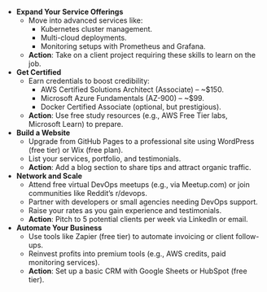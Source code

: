 - **Expand Your Service Offerings**
    - Move into advanced services like:
        - Kubernetes cluster management.
        - Multi-cloud deployments.
        - Monitoring setups with Prometheus and Grafana.
    - **Action**: Take on a client project requiring these skills to learn on the job.
- **Get Certified**
    - Earn credentials to boost credibility:
        - AWS Certified Solutions Architect (Associate) – ~$150.
        - Microsoft Azure Fundamentals (AZ-900) – ~$99.
        - Docker Certified Associate (optional, but prestigious).
    - **Action**: Use free study resources (e.g., AWS Free Tier labs, Microsoft Learn) to prepare.
- **Build a Website**
    - Upgrade from GitHub Pages to a professional site using WordPress (free tier) or Wix (free plan).
    - List your services, portfolio, and testimonials.
    - **Action**: Add a blog section to share tips and attract organic traffic.
- **Network and Scale**
    - Attend free virtual DevOps meetups (e.g., via Meetup.com) or join communities like Reddit’s r/devops.
    - Partner with developers or small agencies needing DevOps support.
    - Raise your rates as you gain experience and testimonials.
    - **Action**: Pitch to 5 potential clients per week via LinkedIn or email.
- **Automate Your Business**
    - Use tools like Zapier (free tier) to automate invoicing or client follow-ups.
    - Reinvest profits into premium tools (e.g., AWS credits, paid monitoring services).
    - **Action**: Set up a basic CRM with Google Sheets or HubSpot (free tier).
